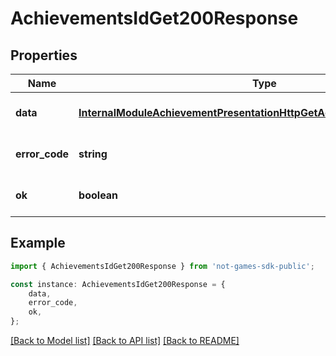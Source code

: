 # AchievementsIdGet200Response


## Properties

Name | Type | Description | Notes
------------ | ------------- | ------------- | -------------
**data** | [**InternalModuleAchievementPresentationHttpGetAchievementOneResponse**](InternalModuleAchievementPresentationHttpGetAchievementOneResponse.md) |  | [optional] [default to undefined]
**error_code** | **string** |  | [optional] [default to undefined]
**ok** | **boolean** |  | [optional] [default to undefined]

## Example

```typescript
import { AchievementsIdGet200Response } from 'not-games-sdk-public';

const instance: AchievementsIdGet200Response = {
    data,
    error_code,
    ok,
};
```

[[Back to Model list]](../README.md#documentation-for-models) [[Back to API list]](../README.md#documentation-for-api-endpoints) [[Back to README]](../README.md)
